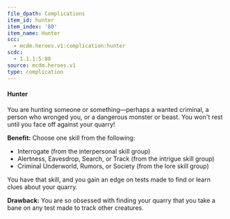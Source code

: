 ```yaml
---
file_dpath: Complications
item_id: hunter
item_index: '80'
item_name: Hunter
scc:
  - mcdm.heroes.v1:complication:hunter
scdc:
  - 1.1.1:5:80
source: mcdm.heroes.v1
type: complication
---
```


#### Hunter

You are hunting someone or something—perhaps a wanted criminal, a person who wronged you, or a dangerous monster or beast. You won't rest until you face off against your quarry!

**Benefit:** Choose one skill from the following:

- Interrogate (from the interpersonal skill group)
- Alertness, Eavesdrop, Search, or Track (from the intrigue skill group)
- Criminal Underworld, Rumors, or Society (from the lore skill group)

You have that skill, and you gain an edge on tests made to find or learn clues about your quarry.

**Drawback:** You are so obsessed with finding your quarry that you take a bane on any test made to track other creatures.
